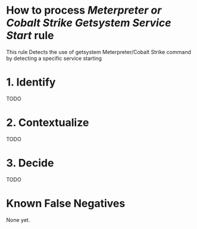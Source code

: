 # How to process *Meterpreter or Cobalt Strike Getsystem Service Start* rule
This rule Detects the use of getsystem Meterpreter/Cobalt Strike command by detecting a specific service starting

# 1. Identify
TODO

# 2. Contextualize
TODO

# 3. Decide
TODO

# Known False Negatives
None yet.
